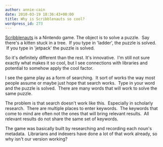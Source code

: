 ```yaml
---
author: annie-cain
date: 2010-03-19 18:36:43+00:00
title: Why is Scribblenauts so cool?
wordpress_id: 273
---
```


[Scribblenauts](http://en.wikipedia.org/wiki/Scribblenauts) is a Nintendo game.  The object is to solve a puzzle.  Say there's a kitten stuck in a tree.  If you type in 'ladder', the puzzle is solved.  If you type in 'jetpack' the puzzle is solved.

So it's definitely different than the rest.  It's innovative.  I'm still not sure exactly what makes it so cool, but I see connections with libraries and potential to somehow apply the cool factor.

I see the game play as a form of searching.  It sort of works the way most people assume or maybe just hope that search works.  Type in your word and the puzzle is solved.  There are many words that will work to solve the same puzzle.

The problem is that search doesn't work like this.  Especially in scholarly research.  There are multiple places to enter keywords.  The keywords that come to mind are often not the ones that will bring relevant results.  All relevant results do not share the same set of keywords.

The game was basically built by researching and recording each noun's metadata.  Librarians and indexers have done a lot of that work already, so why isn't our version working?
